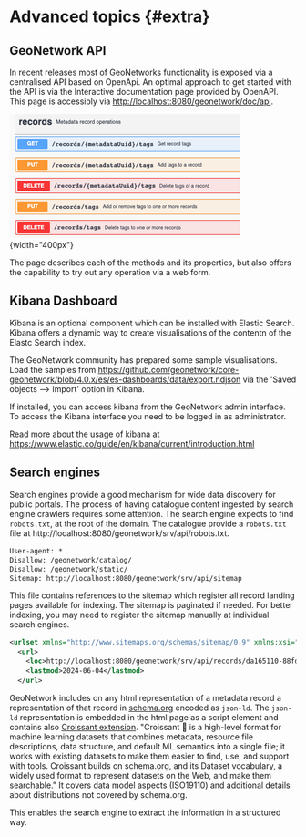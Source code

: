 # Advanced topics {#extra}

## GeoNetwork API

In recent releases most of GeoNetworks functionality is exposed via a centralised API based on OpenApi. An optimal approach to get started with the API is via the Interactive documentation page provided by OpenAPI. This page is accessibly via <http://localhost:8080/geonetwork/doc/api>.

![](img/apidoc.png){width="400px"}

The page describes each of the methods and its properties, but also offers the capability to try out any operation via a web form.

## Kibana Dashboard

Kibana is an optional component which can be installed with Elastic Search. Kibana offers a dynamic way to create visualisations of the contentn of the Elastc Search index.

The GeoNetwork community has prepared some sample visualisations. Load the samples from <https://github.com/geonetwork/core-geonetwork/blob/4.0.x/es/es-dashboards/data/export.ndjson> via the 'Saved objects --> Import' option in Kibana.

If installed, you can access kibana from the GeoNetwork admin interface. To access the Kibana interface you need to be logged in as administrator.

Read more about the usage of kibana at <https://www.elastic.co/guide/en/kibana/current/introduction.html>

## Search engines

Search engines provide a good mechanism for wide data discovery for public portals. The process of having catalogue content ingested by search engine crawlers requires some attention. The search engine expects to find `robots.txt`, at the root of the domain. The catalogue provide a `robots.txt` file at http://localhost:8080/geonetwork/srv/api/robots.txt. 

```shell
User-agent: *
Disallow: /geonetwork/catalog/
Disallow: /geonetwork/static/
Sitemap: http://localhost:8080/geonetwork/srv/api/sitemap
```

This file contains references to the sitemap which register all record landing pages available for indexing. The sitemap is paginated if needed. For better indexing, you may need to register the sitemap manually at individual search engines.

```xml
<urlset xmlns="http://www.sitemaps.org/schemas/sitemap/0.9" xmlns:xsi="http://www.w3.org/2001/XMLSchema-instance" xmlns:dct="http://purl.org/dc/terms/" xsi:schemaLocation="http://www.sitemaps.org/schemas/sitemap/0.9 https://www.sitemaps.org/schemas/sitemap/0.9/sitemap.xsd">
  <url>
    <loc>http://localhost:8080/geonetwork/srv/api/records/da165110-88fd-11da-a88f-000d939bc5d8?language=all</loc>
    <lastmod>2024-06-04</lastmod>
  </url>
```

GeoNetwork includes on any html representation of a metadata record a representation of that record in [schema.org](https://schema.org/) encoded as `json-ld`. The `json-ld` representation is embedded in the html page as a script element and contains also [Croissant extension](https://docs.mlcommons.org/croissant/). "Croissant 🥐 is a high-level format for machine learning datasets that combines metadata, resource file descriptions, data structure, and default ML semantics into a single file; it works with existing datasets to make them easier to find, use, and support with tools. Croissant builds on schema.org, and its Dataset vocabulary, a widely used format to represent datasets on the Web, and make them searchable." It covers data model aspects (ISO19110) and additional details about distributions not covered by schema.org.

This enables the search engine to extract the information in a structured way.
